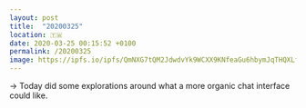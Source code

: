 ```yaml
---
layout: post
title:  "20200325"
location: 🇹🇼
date: 2020-03-25 00:15:52 +0100
permalink: /20200325
image: https://ipfs.io/ipfs/QmNXG7tQM2JdwdvYk9WCXX9KNfeaGu6hbymJqTHQXLfs9v?filename=20200318.png
---
```


→  Today did some explorations around what a more organic chat interface could like.
